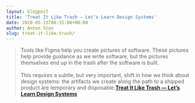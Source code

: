 ```yaml
---
layout: blogpost
title: 'Treat It Like Trash — Let’s Learn Design Systems'
date: 2020-05-15T06:31:08+00:00
author: Anton Sten
slug: treat-it-like-trash/
---
```


>Tools like Figma help you create pictures of software. These pictures help provide guidance as we write software, but the pictures themselves end up in the trash after the software is built.
<br /><br />
This requires a subtle, but very important, shift in how we think about design systems: the artifacts we create along the path to a shipped product are temporary and disposable.**[Treat It Like Trash — Let’s Learn Design Systems](https://www.netlify.com/blog/2020/05/12/treat-it-like-trash-lets-learn-design-systems-part-2/)**
